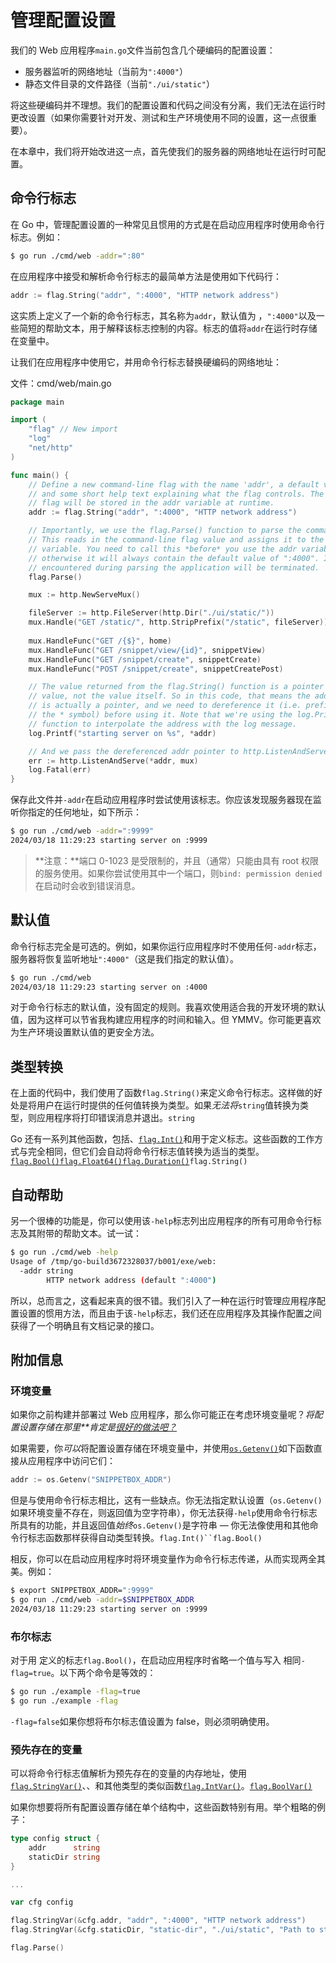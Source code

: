 # 管理配置设置

我们的 Web 应用程序`main.go`文件当前包含几个硬编码的配置设置：

- 服务器监听的网络地址（当前为`":4000"`）
- 静态文件目录的文件路径（当前`"./ui/static"`）

将这些硬编码并不理想。我们的配置设置和代码之间没有分离，我们无法在运行时更改设置（如果你需要针对开发、测试和生产环境使用不同的设置，这一点很重要）。

在本章中，我们将开始改进这一点，首先使我们的服务器的网络地址在运行时可配置。

## 命令行标志

在 Go 中，管理配置设置的一种常见且惯用的方式是在启动应用程序时使用命令行标志。例如：

```sh
$ go run ./cmd/web -addr=":80"
```

在应用程序中接受和解析命令行标志的最简单方法是使用如下代码行：

```go
addr := flag.String("addr", ":4000", "HTTP network address")
```

这实质上定义了一个新的命令行标志，其名称为`addr`，默认值为 ，`":4000"`以及一些简短的帮助文本，用于解释该标志控制的内容。标志的值将`addr`在运行时存储在变量中。

让我们在应用程序中使用它，并用命令行标志替换硬编码的网络地址：

文件：cmd/web/main.go

```go
package main

import (
    "flag" // New import
    "log"
    "net/http"
)

func main() {
    // Define a new command-line flag with the name 'addr', a default value of ":4000"
    // and some short help text explaining what the flag controls. The value of the
    // flag will be stored in the addr variable at runtime.
    addr := flag.String("addr", ":4000", "HTTP network address")

    // Importantly, we use the flag.Parse() function to parse the command-line flag.
    // This reads in the command-line flag value and assigns it to the addr
    // variable. You need to call this *before* you use the addr variable
    // otherwise it will always contain the default value of ":4000". If any errors are
    // encountered during parsing the application will be terminated.
    flag.Parse()

    mux := http.NewServeMux()

    fileServer := http.FileServer(http.Dir("./ui/static/"))
    mux.Handle("GET /static/", http.StripPrefix("/static", fileServer))
    
    mux.HandleFunc("GET /{$}", home)
    mux.HandleFunc("GET /snippet/view/{id}", snippetView)
    mux.HandleFunc("GET /snippet/create", snippetCreate)
    mux.HandleFunc("POST /snippet/create", snippetCreatePost)

    // The value returned from the flag.String() function is a pointer to the flag
    // value, not the value itself. So in this code, that means the addr variable 
    // is actually a pointer, and we need to dereference it (i.e. prefix it with
    // the * symbol) before using it. Note that we're using the log.Printf() 
    // function to interpolate the address with the log message.
    log.Printf("starting server on %s", *addr)

    // And we pass the dereferenced addr pointer to http.ListenAndServe() too.
    err := http.ListenAndServe(*addr, mux)
    log.Fatal(err)
}
```

保存此文件并`-addr`在启动应用程序时尝试使用该标志。你应该发现服务器现在监听你指定的任何地址，如下所示：

```sh
$ go run ./cmd/web -addr=":9999"
2024/03/18 11:29:23 starting server on :9999
```

> **注意：**端口 0-1023 是受限制的，并且（通常）只能由具有 root 权限的服务使用。如果你尝试使用其中一个端口，则`bind: permission denied`在启动时会收到错误消息。

## 默认值

命令行标志完全是可选的。例如，如果你运行应用程序时不使用任何`-addr`标志，服务器将恢复监听地址`":4000"`（这是我们指定的默认值）。

```sh
$ go run ./cmd/web
2024/03/18 11:29:23 starting server on :4000
```

对于命令行标志的默认值，没有固定的规则。我喜欢使用适合我的开发环境的默认值，因为这样可以节省我构建应用程序的时间和输入。但 YMMV。你可能更喜欢为生产环境设置默认值的更安全方法。

## 类型转换

在上面的代码中，我们使用了函数`flag.String()`来定义命令行标志。这样做的好处是将用户在运行时提供的任何值转换为类型。如果*无法将*`string`值转换为类型，则应用程序将打印错误消息并退出。`string`

Go 还有一系列其他函数，包括、[`flag.Int()`](https://pkg.go.dev/flag/#Int)和用于定义标志。这些函数的工作方式与完全相同，但它们会自动将命令行标志值转换为适当的类型。[`flag.Bool()`](https://pkg.go.dev/flag/#Bool)[`flag.Float64()`](https://pkg.go.dev/flag/#Float64)[`flag.Duration()`](https://pkg.go.dev/flag#Duration)`flag.String()`

## 自动帮助

另一个很棒的功能是，你可以使用该`-help`标志列出应用程序的所有可用命令行标志及其附带的帮助文本。试一试：

```sh
$ go run ./cmd/web -help
Usage of /tmp/go-build3672328037/b001/exe/web:
  -addr string
        HTTP network address (default ":4000")
```

所以，总而言之，这看起来真的很不错。我们引入了一种在运行时管理应用程序配置设置的惯用方法，而且由于该`-help`标志，我们还在应用程序及其操作配置之间获得了一个明确且有文档记录的接口。

## 附加信息

### 环境变量

如果你之前构建并部署过 Web 应用程序，那么你可能正在考虑环境变量呢？*将配置设置存储在那里**肯定是[很好的做法吧？](http://12factor.net/config)*

如果需要，你*可以*将配置设置存储在环境变量中，并使用[`os.Getenv()`](https://pkg.go.dev/os/#Getenv)如下函数直接从应用程序中访问它们：

```go
addr := os.Getenv("SNIPPETBOX_ADDR")
```

但是与使用命令行标志相比，这有一些缺点。你无法指定默认设置（`os.Getenv()`如果环境变量不存在，则返回值为空字符串），你无法获得`-help`使用命令行标志所具有的功能，并且返回值*始终*`os.Getenv()`是字符串 — 你无法像使用和其他命令行标志函数那样获得自动类型转换。`flag.Int()``flag.Bool()`

相反，你可以在启动应用程序时将环境变量作为命令行标志传递，从而实现两全其美。例如：

```sh
$ export SNIPPETBOX_ADDR=":9999"
$ go run ./cmd/web -addr=$SNIPPETBOX_ADDR
2024/03/18 11:29:23 starting server on :9999
```

### 布尔标志

对于用 定义的标志`flag.Bool()`，在启动应用程序时省略一个值与写入 相同`-flag=true`。以下两个命令是等效的：

```sh
$ go run ./example -flag=true
$ go run ./example -flag
```

`-flag=false`如果你想将布尔标志值设置为 false，则必须明确使用。

### 预先存在的变量

可以将命令行标志值解析为预先存在的变量的内存地址，使用[`flag.StringVar()`](https://pkg.go.dev/flag/#FlagSet.StringVar)、、和其他类型的类似函数[`flag.IntVar()`](https://pkg.go.dev/flag/#FlagSet.IntVar)。[`flag.BoolVar()`](https://pkg.go.dev/flag/#FlagSet.BoolVar)

如果你想要将所有配置设置存储在单个结构中，这些函数特别有用。举个粗略的例子：

```go
type config struct {
    addr      string
    staticDir string
}

...

var cfg config

flag.StringVar(&cfg.addr, "addr", ":4000", "HTTP network address")
flag.StringVar(&cfg.staticDir, "static-dir", "./ui/static", "Path to static assets")

flag.Parse()
```

